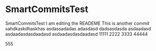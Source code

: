 # SmartCommitsTest
SmartCommitsTest
 I am editing the READEME
This is another commit
sahdkaskdhaskhas
asdassadadas
adasdasd
dadsasdasda
asdaadasd
asdaadasdasdaadasd
asdaadasdasdaadasd
11111
2222
3333
44444

555

